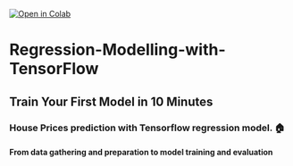 [![Open in Colab](https://colab.research.google.com/assets/colab-badge.svg)](https://colab.research.google.com/github/zain2525/Regression-Modelling-with-TensorFlow/blob/main/House_Prices_neural_network_regression_with_tensorflow.ipynb)

# Regression-Modelling-with-TensorFlow
## Train Your First Model in 10 Minutes
### House Prices prediction with Tensorflow regression model. 🏠
#### From data gathering and preparation to model training and evaluation
